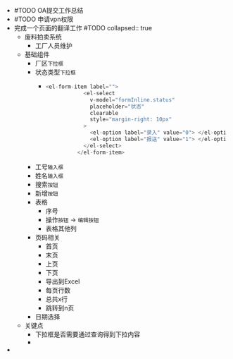 - #TODO OA提交工作总结
- #TODO 申请vpn权限
- 完成一个页面的翻译工作 #TODO
  collapsed:: true
	- 废料拍卖系统
		- 工厂人员维护
	- 基础组件
		- 厂区`下拉框`
		- 状态类型`下拉框`
			- ```js
			  <el-form-item label="">
			              <el-select
			                v-model="formInline.status"
			                placeholder="状态"
			                clearable
			                style="margin-right: 10px"
			              >
			                <el-option label="录入" value="0"> </el-option>
			                <el-option label="报送" value="1"> </el-option>
			              </el-select>
			            </el-form-item>
			  ```
		- 工号`输入框`
		- 姓名`输入框`
		- 搜索`按钮`
		- 新增`按钮`
		- 表格
			- 序号
			- 操作`按钮` -> `编辑按钮`
			- 表格其他列
		- 页码相关
			- 首页
			- 末页
			- 上页
			- 下页
			- 导出到Excel
			- 每页行数
			- 总共x行
			- 跳转到n页
		- 日期选择
	- 关键点
		- 下拉框是否需要通过查询得到下拉内容
		-
-